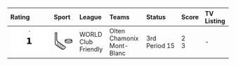 | Rating                                                                                                                               | Sport                                                                                                            | League                 | Teams                        | Status        | Score   | TV Listing   |
|:-------------------------------------------------------------------------------------------------------------------------------------|:-----------------------------------------------------------------------------------------------------------------|:-----------------------|:-----------------------------|:--------------|:--------|:-------------|
| <img src="https://raw.githubusercontent.com/BlakeDuncan25/Donut-SVG-Ratings/bac4e4a278175106499642192132b1786a9aec38/1.svg" alt="1"> | <img src="https://raw.githubusercontent.com/BlakeDuncan25/Donut-SVG-Ratings/master/hockey.png" alt="Ice Hockey"> | WORLD<br>Club Friendly | Olten<br>Chamonix Mont-Blanc | 3rd Period 15 | 2<br>3  | -            |